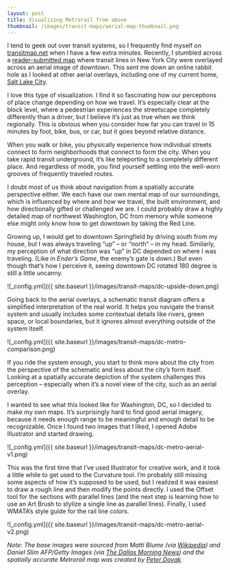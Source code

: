 ```yaml
---
layout: post
title: Visualizing Metrorail from above
thumbnail: /images/transit-maps/aerial-map-thumbnail.png
---
```


I tend to geek out over transit systems, so I frequently find myself on [transitmap.net](https://transitmap.net/) when I have a few extra minutes. Recently, I stumbled across a [reader-submitted map](http://transitmap.net/arnorian-nyc/) where transit lines in New York City were overlayed across an aerial image of downtown. This sent me down an online rabbit hole as I looked at other aerial overlays, including one of my current home, [Salt Lake City](https://transitmap.net/aerial-salt-lake/). 

I love this type of visualization. I find it so fascinating how our perceptions of place change depending on how we travel. It’s especially clear at the block level, where a pedestrian experiences the streetscape completely differently than a driver, but I believe it’s just as true when we think regionally. This is obvious when you consider how far you can travel in 15 minutes by foot, bike, bus, or car, but it goes beyond relative distance. 

When you walk or bike, you physically experience how individual streets connect to form neighborhoods that connect to form the city. When you take rapid transit underground, it’s like teleporting to a completely different place. And regardless of mode, you find yourself settling into the well-worn grooves of frequently traveled routes. 

I doubt most of us think about navigation from a spatially accurate perspective either. We each have our own mental map of our surroundings, which is influenced by where and how we travel, the built environment, and how directionally gifted or challenged we are. I could probably draw a highly detailed map of northwest Washington, DC from memory while someone else might only know how to get downtown by taking the Red Line. 

Growing up, I would get to downtown Springfield by driving south from my house, but I was always traveling “up” – or “north” – in my head. Similarly, my perception of what direction was “up” in DC depended on where I was traveling. (Like in *Ender’s Game*, the enemy’s gate is down.) But even though that’s how I perceive it, seeing downtown DC rotated 180 degree is still a little uncanny.

![_config.yml]({{ site.baseurl }}/images/transit-maps/dc-upside-down.png)

Going back to the aerial overlays, a schematic transit diagram offers a simplified interpretation of the real world. It helps you navigate the transit system and usually includes some contextual details like rivers, green space, or local boundaries, but it ignores almost everything outside of the system itself. 

![_config.yml]({{ site.baseurl }}/images/transit-maps/dc-metro-comparison.png)

If you ride the system enough, you start to think more about the city from the perspective of the schematic and less about the city’s form itself. Looking at a spatially accurate depiction of the system challenges this perception – especially when it’s a novel view of the city, such as an aerial overlay.

I wanted to see what this looked like for Washington, DC, so I decided to make my own maps. It’s surprisingly hard to find good aerial imagery, because it needs enough range to be meaningful and enough detail to be recognizable. Once I found two images that I liked, I opened Adobe Illustrator and started drawing.

![_config.yml]({{ site.baseurl }}/images/transit-maps/dc-metro-aerial-v1.png)

This was the first time that I’ve used Illustrator for creative work, and it took a little while to get used to the Curvature tool. I’m probably still missing some aspects of how it’s supposed to be used, but I realized it was easiest to draw a rough line and then modify the points directly. I used the Offset tool for the sections with parallel lines (and the next step is learning how to use an Art Brush to stylize a single line as parallel lines). Finally, I used WMATA’s style guide for the rail line colors. 

![_config.yml]({{ site.baseurl }}/images/transit-maps/dc-metro-aerial-v2.png)

*Note: The base images were sourced from Matti Blume (via [Wikipedia](https://commons.wikimedia.org/wiki/File:Aerial,_Washington,_D.C._(20100325-DSC01293).jpg)) and Daniel Slim AFP/Getty Images (via [The Dallas Morning News](https://www.dallasnews.com/business/2018/02/24/this-week-in-amazon-o-mania-hq2-clues-point-to-d-c-area-but-maybe-not/)) and the spatially accurate Metrorail map was created by [Peter Dovak](https://www.behance.net/gallery/10965947/Washington-Metro-Map-to-Scale).*